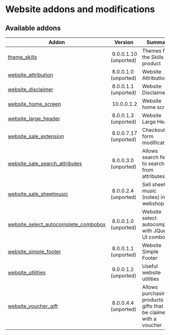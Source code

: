 Website addons and modifications
================================

[//]: # (addons)

Available addons
----------------
**Addon** | **Version** | **Summary**
--- | --- | ---
[theme_skills](theme_skills/) | 9.0.0.1.10 (unported) | Themes for the Skills product
[website_attribution](website_attribution/) | 8.0.0.1.0 (unported) | Website Attribution
[website_disclaimer](website_disclaimer/) | 8.0.0.1.1 (unported) | Website Disclaimer
[website_home_screen](website_home_screen/) | 10.0.0.1.2 | Website home screen
[website_large_header](website_large_header/) | 8.0.0.1.3 (unported) | Website Large Header
[website_sale_extension](website_sale_extension/) | 8.0.0.7.17 (unported) | Checkout form modifications
[website_sale_search_attributes](website_sale_search_attributes/) | 8.0.0.3.0 (unported) | Allows search field to search from attributes
[website_sale_sheetmusic](website_sale_sheetmusic/) | 8.0.0.2.4 (unported) | Sell sheet music (notes) in the webshop
[website_select_autocomplete_combobox](website_select_autocomplete_combobox/) | 8.0.0.1.0 (unported) | Website select autocomplete with JQuery UI combobox
[website_simple_footer](website_simple_footer/) | 8.0.0.1.1 (unported) | Website Simple Footer
[website_utilities](website_utilities/) | 9.0.0.1.2 (unported) | Useful website utilities
[website_voucher_gift](website_voucher_gift/) | 8.0.0.4.4 (unported) | Allows purchasing products as gifts that can be claimed with a voucher

